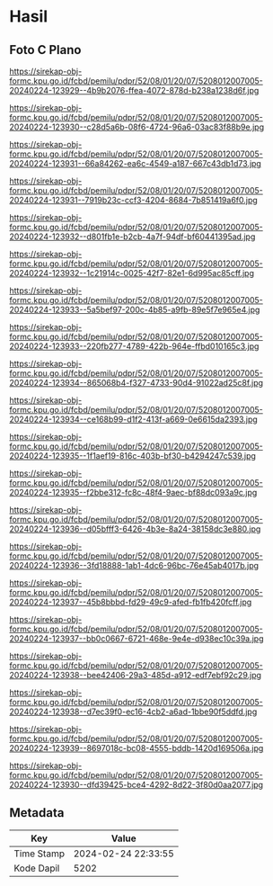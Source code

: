# Hasil

## Foto C Plano

https://sirekap-obj-formc.kpu.go.id/fcbd/pemilu/pdpr/52/08/01/20/07/5208012007005-20240224-123929--4b9b2076-ffea-4072-878d-b238a1238d6f.jpg

https://sirekap-obj-formc.kpu.go.id/fcbd/pemilu/pdpr/52/08/01/20/07/5208012007005-20240224-123930--c28d5a6b-08f6-4724-96a6-03ac83f88b9e.jpg

https://sirekap-obj-formc.kpu.go.id/fcbd/pemilu/pdpr/52/08/01/20/07/5208012007005-20240224-123931--66a84262-ea6c-4549-a187-667c43db1d73.jpg

https://sirekap-obj-formc.kpu.go.id/fcbd/pemilu/pdpr/52/08/01/20/07/5208012007005-20240224-123931--7919b23c-ccf3-4204-8684-7b851419a6f0.jpg

https://sirekap-obj-formc.kpu.go.id/fcbd/pemilu/pdpr/52/08/01/20/07/5208012007005-20240224-123932--d801fb1e-b2cb-4a7f-94df-bf60441395ad.jpg

https://sirekap-obj-formc.kpu.go.id/fcbd/pemilu/pdpr/52/08/01/20/07/5208012007005-20240224-123932--1c21914c-0025-42f7-82e1-6d995ac85cff.jpg

https://sirekap-obj-formc.kpu.go.id/fcbd/pemilu/pdpr/52/08/01/20/07/5208012007005-20240224-123933--5a5bef97-200c-4b85-a9fb-89e5f7e965e4.jpg

https://sirekap-obj-formc.kpu.go.id/fcbd/pemilu/pdpr/52/08/01/20/07/5208012007005-20240224-123933--220fb277-4789-422b-964e-ffbd010165c3.jpg

https://sirekap-obj-formc.kpu.go.id/fcbd/pemilu/pdpr/52/08/01/20/07/5208012007005-20240224-123934--865068b4-f327-4733-90d4-91022ad25c8f.jpg

https://sirekap-obj-formc.kpu.go.id/fcbd/pemilu/pdpr/52/08/01/20/07/5208012007005-20240224-123934--ce168b99-d1f2-413f-a669-0e6615da2393.jpg

https://sirekap-obj-formc.kpu.go.id/fcbd/pemilu/pdpr/52/08/01/20/07/5208012007005-20240224-123935--1f1aef19-816c-403b-bf30-b4294247c539.jpg

https://sirekap-obj-formc.kpu.go.id/fcbd/pemilu/pdpr/52/08/01/20/07/5208012007005-20240224-123935--f2bbe312-fc8c-48f4-9aec-bf88dc093a9c.jpg

https://sirekap-obj-formc.kpu.go.id/fcbd/pemilu/pdpr/52/08/01/20/07/5208012007005-20240224-123936--d05bfff3-6426-4b3e-8a24-38158dc3e880.jpg

https://sirekap-obj-formc.kpu.go.id/fcbd/pemilu/pdpr/52/08/01/20/07/5208012007005-20240224-123936--3fd18888-1ab1-4dc6-96bc-76e45ab4017b.jpg

https://sirekap-obj-formc.kpu.go.id/fcbd/pemilu/pdpr/52/08/01/20/07/5208012007005-20240224-123937--45b8bbbd-fd29-49c9-afed-fb1fb420fcff.jpg

https://sirekap-obj-formc.kpu.go.id/fcbd/pemilu/pdpr/52/08/01/20/07/5208012007005-20240224-123937--bb0c0667-6721-468e-9e4e-d938ec10c39a.jpg

https://sirekap-obj-formc.kpu.go.id/fcbd/pemilu/pdpr/52/08/01/20/07/5208012007005-20240224-123938--bee42406-29a3-485d-a912-edf7ebf92c29.jpg

https://sirekap-obj-formc.kpu.go.id/fcbd/pemilu/pdpr/52/08/01/20/07/5208012007005-20240224-123938--d7ec39f0-ec16-4cb2-a6ad-1bbe90f5ddfd.jpg

https://sirekap-obj-formc.kpu.go.id/fcbd/pemilu/pdpr/52/08/01/20/07/5208012007005-20240224-123939--8697018c-bc08-4555-bddb-1420d169506a.jpg

https://sirekap-obj-formc.kpu.go.id/fcbd/pemilu/pdpr/52/08/01/20/07/5208012007005-20240224-123930--dfd39425-bce4-4292-8d22-3f80d0aa2077.jpg


## Metadata

| Key        | Value               |
| ---------- | ------------------- |
| Time Stamp | 2024-02-24 22:33:55 |
| Kode Dapil | 5202                |



